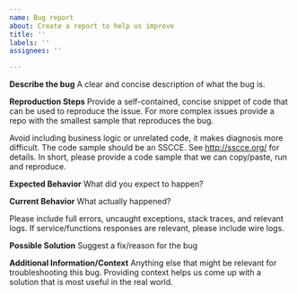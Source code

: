 ```yaml
---
name: Bug report
about: Create a report to help us improve
title: ''
labels: ''
assignees: ''

---
```


**Describe the bug**
A clear and concise description of what the bug is.

**Reproduction Steps**
Provide a self-contained, concise snippet of code that can be used to reproduce the issue.
For more complex issues provide a repo with the smallest sample that reproduces the bug.

Avoid including business logic or unrelated code, it makes diagnosis more difficult.
The code sample should be an SSCCE. See http://sscce.org/ for details.
In short, please provide a code sample that we can copy/paste, run and reproduce.

**Expected Behavior**
What did you expect to happen?

**Current Behavior**
What actually happened?

Please include full errors, uncaught exceptions, stack traces, and relevant logs.
If service/functions responses are relevant, please include wire logs.

**Possible Solution**
Suggest a fix/reason for the bug

**Additional Information/Context**
Anything else that might be relevant for troubleshooting this bug.
Providing context helps us come up with a solution that is most useful in the real world.
